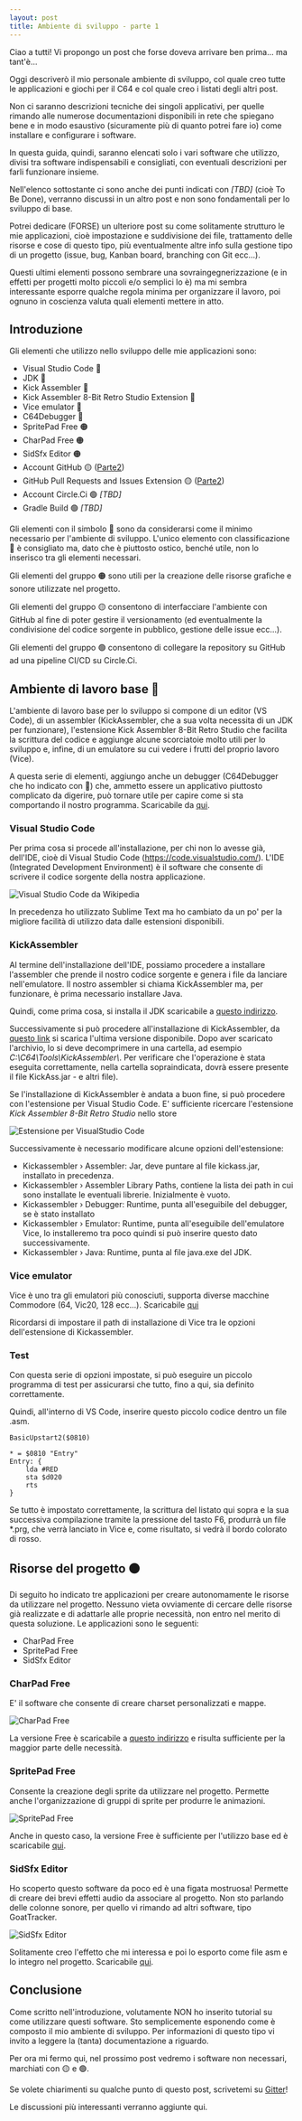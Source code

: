 ```yaml
---
layout: post
title: Ambiente di sviluppo - parte 1
---
```


Ciao a tutti! Vi propongo un post che forse doveva arrivare ben prima...
ma tant'è...

Oggi descriverò il mio personale ambiente di sviluppo, col quale creo tutte le
applicazioni e giochi per il C64 e col quale creo i listati degli altri post.

Non ci saranno descrizioni tecniche dei singoli applicativi, per quelle rimando
alle numerose documentazioni disponibili in rete che spiegano bene e in modo
esaustivo (sicuramente più di quanto potrei fare io) come installare e
configurare i software.

In questa guida, quindi, saranno elencati solo i vari software che utilizzo, 
divisi tra software indispensabili e consigliati, con eventuali descrizioni per 
farli funzionare insieme.

Nell'elenco sottostante ci sono anche dei punti indicati con *[TBD]* (cioè To 
Be Done), verranno discussi in un altro post e non sono fondamentali per lo
sviluppo di base.

Potrei dedicare (FORSE) un ulteriore post su come solitamente strutturo le mie
applicazioni, cioè impostazione e suddivisione dei file, trattamento delle 
risorse e cose di questo tipo, più eventualmente altre info sulla gestione tipo 
di un progetto (issue, bug, Kanban board, branching con Git ecc...).

Questi ultimi elementi possono sembrare una sovraingegnerizzazione (e in
effetti per progetti molto piccoli e/o semplici lo è) ma mi sembra interessante
esporre qualche regola minima per organizzare il lavoro, poi ognuno in coscienza
valuta quali elementi mettere in atto.

## Introduzione

Gli elementi che utilizzo nello sviluppo delle mie applicazioni sono:
* Visual Studio Code &#x1F534;
* JDK &#x1F534;
* Kick Assembler &#x1F534;
* Kick Assembler 8-Bit Retro Studio Extension &#x1F534;
* Vice emulator &#x1F534;
* C64Debugger &#x1F535;
* SpritePad Free &#x1F7E0;
* CharPad Free &#x1F7E0;
* SidSfx Editor &#x1F7E0;
* Account GitHub &#x1F7E1; ([Parte2](https://intoinside.github.io/2022/09/25/dev-env-parte2/))
* GitHub Pull Requests and Issues Extension &#x1F7E1; ([Parte2](https://intoinside.github.io/2022/09/25/dev-env-parte2/))
* Account Circle.Ci &#x1F7E2; *[TBD]*
* Gradle Build &#x1F7E2; *[TBD]*

Gli elementi con il simbolo &#x1F534; sono da considerarsi come il minimo
necessario per l'ambiente di sviluppo. L'unico elemento con classificazione
&#x1F535; è consigliato ma, dato che è piuttosto ostico, benché utile, non
lo inserisco tra gli elementi necessari.

Gli elementi del gruppo &#x1F7E0; sono utili per la creazione delle risorse 
grafiche e sonore utilizzate nel progetto.

Gli elementi del gruppo &#x1F7E1; consentono di interfacciare l'ambiente con
GitHub al fine di poter gestire il versionamento (ed eventualmente la
condivisione del codice sorgente in pubblico, gestione delle issue ecc...).

Gli elementi del gruppo &#x1F7E2; consentono di collegare la repository su
GitHub ad una pipeline CI/CD su Circle.Ci.

## Ambiente di lavoro base &#x1F534;

L'ambiente di lavoro base per lo sviluppo si compone di un editor (VS Code), 
di un assembler (KickAssembler, che a sua volta necessita di un JDK per
funzionare), l'estensione Kick Assembler 8-Bit Retro Studio che facilita la
scrittura del codice e aggiunge alcune scorciatoie molto utili per lo sviluppo 
e, infine, di un emulatore su cui vedere i frutti del proprio lavoro (Vice).

A questa serie di elementi, aggiungo anche un debugger (C64Debugger che ho 
indicato con &#x1F535;) che, ammetto essere un applicativo piuttosto complicato
da digerire, può tornare utile per capire come si sta comportando il nostro
programma. Scaricabile da [qui](https://sourceforge.net/projects/c64-debugger/).

### Visual Studio Code
Per prima cosa si procede all'installazione, per chi non lo avesse già, 
dell'IDE, cioè di Visual Studio Code (https://code.visualstudio.com/). 
L'IDE (Integrated Development Environment) è il software che consente di 
scrivere il codice sorgente della nostra applicazione.

![Visual Studio Code da Wikipedia](https://upload.wikimedia.org/wikipedia/commons/thumb/e/e9/VS_Code_%28Insiders%29.png/640px-VS_Code_%28Insiders%29.png)

In precedenza ho utilizzato Sublime Text ma ho cambiato da un po' per la 
migliore facilità di utilizzo data dalle estensioni disponibili.

### KickAssembler
Al termine dell'installazione dell'IDE, possiamo procedere a installare 
l'assembler che prende il nostro codice sorgente e genera i file da lanciare
nell'emulatore. Il nostro assembler si chiama KickAssembler ma, per funzionare,
è prima necessario installare Java. 

Quindi, come prima cosa, si installa il JDK scaricabile a [questo indirizzo](https://www.oracle.com/java/technologies/downloads/).

Successivamente si può procedere all'installazione di KickAssembler,
da [questo link](http://theweb.dk/KickAssembler/KickAssembler.zip)
si scarica l'ultima versione disponibile.
Dopo aver scaricato l'archivio, lo si deve decomprimere in una cartella, ad 
esempio *C:\\C64\\Tools\\KickAssembler\\*.
Per verificare che l'operazione è stata eseguita correttamente, nella cartella
sopraindicata, dovrà essere presente il file KickAss.jar - e altri file).

Se l'installazione di KickAssembler è andata a buon fine, si può procedere con
l'estensione per Visual Studio Code. 
E' sufficiente ricercare l'estensione *Kick Assembler 8-Bit Retro Studio* nello store

![Estensione per VisualStudio Code](/resources/kick-assembler-extension.png)

Successivamente è necessario modificare alcune opzioni dell'estensione:
* Kickassembler › Assembler: Jar, deve puntare al file kickass.jar, installato
in precedenza.
* Kickassembler › Assembler Library Paths, contiene la lista dei path in cui
sono installate le eventuali librerie. Inizialmente è vuoto.
* Kickassembler › Debugger: Runtime, punta all'eseguibile del debugger, se
è stato installato
* Kickassembler › Emulator: Runtime, punta all'eseguibile dell'emulatore Vice,
lo installeremo tra poco quindi si può inserire questo dato successivamente.
* Kickassembler › Java: Runtime, punta al file java.exe del JDK.

### Vice emulator

Vice è uno tra gli emulatori più conosciuti, supporta diverse macchine Commodore
(64, Vic20, 128 ecc...). Scaricabile [qui](https://vice-emu.sourceforge.io/)

Ricordarsi di impostare il path di installazione di Vice tra le opzioni
dell'estensione di Kickassembler.

### Test

Con questa serie di opzioni impostate, si può eseguire un piccolo programma di 
test per assicurarsi che tutto, fino a qui, sia definito correttamente.

Quindi, all'interno di VS Code, inserire questo piccolo codice dentro un file
.asm.

```
BasicUpstart2($0810)

* = $0810 "Entry"
Entry: {
    lda #RED
    sta $d020
    rts
}
```

Se tutto è impostato correttamente, la scrittura del listato qui sopra e la 
sua successiva compilazione tramite la pressione del tasto F6, produrrà un file
*.prg, che verrà lanciato in Vice e, come risultato, si vedrà il bordo
colorato di rosso.

## Risorse del progetto &#x1F7E0;

Di seguito ho indicato tre applicazioni per creare autonomamente le risorse da
utilizzare nel progetto.
Nessuno vieta ovviamente di cercare delle risorse già realizzate e di adattarle
alle proprie necessità, non entro nel merito di questa soluzione.
Le applicazioni sono le seguenti:
* CharPad Free
* SpritePad Free
* SidSfx Editor

### CharPad Free

E' il software che consente di creare charset personalizzati e mappe.

![CharPad Free](/resources/charpad-main-screen.png)

La versione Free è scaricabile a
[questo indirizzo](https://subchristsoftware.itch.io/charpad-free-edition)
e risulta sufficiente per la maggior parte delle necessità.

### SpritePad Free

Consente la creazione degli sprite da utilizzare nel progetto. Permette anche 
l'organizzazione di gruppi di sprite per produrre le animazioni.

![SpritePad Free](/resources/spritepad-main-screen.png)

Anche in questo caso, la versione Free è sufficiente per l'utilizzo base ed è
scaricabile [qui](http://csdb.dk/release/download.php?id=163858).

### SidSfx Editor

Ho scoperto questo software da poco ed è una figata mostruosa! Permette di creare
dei brevi effetti audio da associare al progetto. Non sto parlando delle colonne 
sonore, per quello vi rimando ad altri software, tipo GoatTracker.

![SidSfx Editor](/resources/sidsfx-main-screen.png)

Solitamente creo l'effetto che mi interessa e poi lo esporto come file asm e lo
integro nel progetto.
Scaricabile [qui](https://agpx.itch.io/sid-sfx-editor).

## Conclusione

Come scritto nell'introduzione, volutamente NON ho inserito tutorial su come 
utilizzare questi software.
Sto semplicemente esponendo come è composto il mio ambiente di
sviluppo. Per informazioni di questo tipo vi invito a leggere la (tanta)
documentazione a riguardo.

Per ora mi fermo qui, nel prossimo post vedremo i software non necessari, 
marchiati con &#x1F7E1; e &#x1F7E2;.

Se volete chiarimenti su qualche punto di questo post, scrivetemi su
[Gitter](https://gitter.im/intoinside/community)!

Le discussioni più interessanti verranno aggiunte qui.
